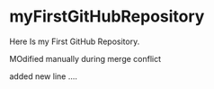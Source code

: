 # myFirstGitHubRepository
Here Is my First GitHub Repository.

MOdified manually during merge conflict

added new line ....